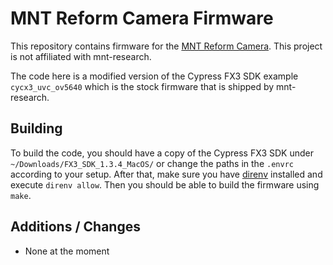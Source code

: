 # MNT Reform Camera Firmware

This repository contains firmware for the [MNT Reform Camera](https://shop.mntre.com/products/mnt-reform-camera).
This project is not affiliated with mnt-research.

The code here is a modified version of the Cypress FX3 SDK example `cycx3_uvc_ov5640` which is the
stock firmware that is shipped by mnt-research.

## Building

To build the code, you should have a copy of the Cypress FX3 SDK under
`~/Downloads/FX3_SDK_1.3.4_MacOS/` or change the paths in the `.envrc` according to your setup.
After that, make sure you have [direnv](https://direnv.net/) installed and execute `direnv allow`.
Then you should be able to build the firmware using `make`.

## Additions / Changes

* None at the moment
